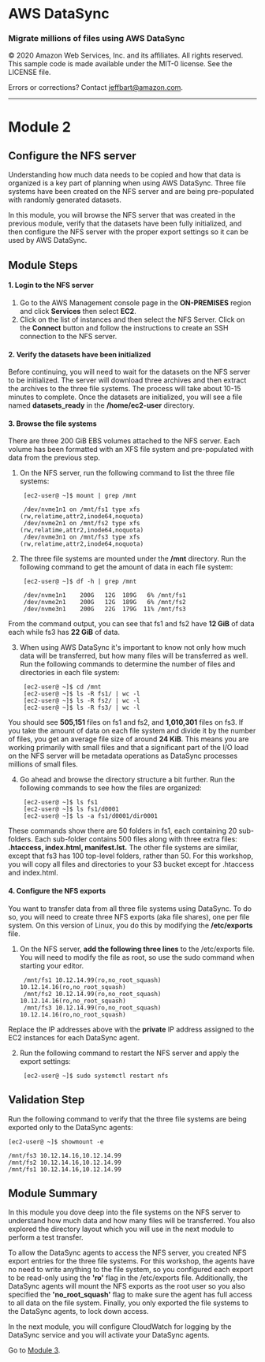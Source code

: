 # **AWS DataSync**

### Migrate millions of files using AWS DataSync

© 2020 Amazon Web Services, Inc. and its affiliates. All rights reserved.
This sample code is made available under the MIT-0 license. See the LICENSE file.

Errors or corrections? Contact [jeffbart@amazon.com](mailto:jeffbart@amazon.com).

---

# Module 2
## Configure the NFS server

Understanding how much data needs to be copied and how that data is organized is a key part of planning when using AWS DataSync. Three file systems have been created on the NFS server and are being pre-populated with randomly generated datasets.

In this module, you will browse the NFS server that was created in the previous module, verify that the datasets have been fully initialized, and then configure the NFS server with the proper export settings so it can be used by AWS DataSync.

## Module Steps

#### 1. Login to the NFS server

1. Go to the AWS Management console page in the **ON-PREMISES** region and click **Services** then select **EC2**.
2. Click on the list of instances and then select the NFS Server.  Click on the **Connect** button and follow the instructions to create an SSH connection to the NFS server.

#### 2. Verify the datasets have been initialized

Before continuing, you will need to wait for the datasets on the NFS server to be initialized.  The server will download three archives and then extract the archives to the three file systems.  The process will take about 10-15 minutes to complete.  Once the datasets are initialized, you will see a file named **datasets_ready** in the **/home/ec2-user** directory.

#### 3. Browse the file systems

There are three 200 GiB EBS volumes attached to the NFS server.  Each volume has been formatted with an XFS file system and pre-populated with data from the previous step.

1. On the NFS server, run the following command to list the three file systems:

        [ec2-user@ ~]$ mount | grep /mnt

        /dev/nvme1n1 on /mnt/fs1 type xfs (rw,relatime,attr2,inode64,noquota)
        /dev/nvme2n1 on /mnt/fs2 type xfs (rw,relatime,attr2,inode64,noquota)
        /dev/nvme3n1 on /mnt/fs3 type xfs (rw,relatime,attr2,inode64,noquota)

2. The three file systems are mounted under the **/mnt** directory.  Run the following command to get the amount of data in each file system:

        [ec2-user@ ~]$ df -h | grep /mnt

        /dev/nvme1n1    200G   12G  189G   6% /mnt/fs1
        /dev/nvme2n1    200G   12G  189G   6% /mnt/fs2
        /dev/nvme3n1    200G   22G  179G  11% /mnt/fs3

  From the command output, you can see that fs1 and fs2 have **12 GiB** of data each while fs3 has **22 GiB** of data.

3. When using AWS DataSync it's important to know not only how much data will be transferred, but how many files will be transferred as well.  Run the following commands to determine the number of files and directories in each file system:

        [ec2-user@ ~]$ cd /mnt
        [ec2-user@ ~]$ ls -R fs1/ | wc -l
        [ec2-user@ ~]$ ls -R fs2/ | wc -l
        [ec2-user@ ~]$ ls -R fs3/ | wc -l

  You should see **505,151** files on fs1 and fs2, and **1,010,301** files on fs3.  If you take the amount of data on each file system and divide it by the number of files, you get an average file size of around **24 KiB**.  This means you are working primarily with small files and that a significant part of the I/O load on the NFS server will be metadata operations as DataSync processes millions of small files.

4. Go ahead and browse the directory structure a bit further.  Run the following commands to see how the files are organized:

        [ec2-user@ ~]$ ls fs1
        [ec2-user@ ~]$ ls fs1/d0001
        [ec2-user@ ~]$ ls -a fs1/d0001/dir0001

  These commands show there are 50 folders in fs1, each containing 20 sub-folders.  Each sub-folder contains 500 files along with three extra files: **.htaccess, index.html, manifest.lst.**  The other file systems are similar, except that fs3 has 100 top-level folders, rather than 50.  For this workshop, you will copy all files and directories to your S3 bucket except for .htaccess and index.html.

#### 4. Configure the NFS exports

You want to transfer data from all three file systems using DataSync.  To do so, you will need to create three NFS exports (aka file shares), one per file system.  On this version of Linux, you do this by modifying the **/etc/exports** file.

1. On the NFS server, **add the following three lines** to the /etc/exports file.  You will need to modify the file as root, so use the sudo command when starting your editor.

        /mnt/fs1 10.12.14.99(ro,no_root_squash) 10.12.14.16(ro,no_root_squash)
        /mnt/fs2 10.12.14.99(ro,no_root_squash) 10.12.14.16(ro,no_root_squash)
        /mnt/fs3 10.12.14.99(ro,no_root_squash) 10.12.14.16(ro,no_root_squash)

  Replace the IP addresses above with the **private** IP address assigned to the EC2 instances for each DataSync agent.

2. Run the following command to restart the NFS server and apply the export settings:

        [ec2-user@ ~]$ sudo systemctl restart nfs

## Validation Step

Run the following command to verify that the three file systems are being exported only to the DataSync agents:

    [ec2-user@ ~]$ showmount -e

    /mnt/fs3 10.12.14.16,10.12.14.99
    /mnt/fs2 10.12.14.16,10.12.14.99
    /mnt/fs1 10.12.14.16,10.12.14.99

## Module Summary

In this module you dove deep into the file systems on the NFS server to understand how much data and how many files will be transferred.  You also explored the directory layout which you will use in the next module to perform a test transfer.

To allow the DataSync agents to access the NFS server, you created NFS export entries for the three file systems. For this workshop, the agents have no need to write anything to the file system, so you configured each export to be read-only using the **'ro'** flag in the /etc/exports file.  Additionally, the DataSync agents will mount the NFS exports as the root user so you also specified the **'no_root_squash'** flag to make sure the agent has full access to all data on the file system.  Finally, you only exported the file systems to the DataSync agents, to lock down access.

In the next module, you will configure CloudWatch for logging by the DataSync service and you will activate your DataSync agents.

Go to [Module 3](/workshops/nfs-million-files/module3).
